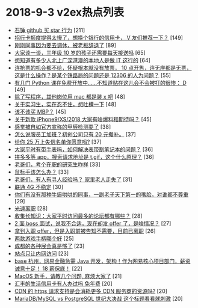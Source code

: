 # 2018-9-3 v2ex热点列表

+ [石锤 github 买 star 行为](https://www.v2ex.com/t/485555#reply211) [211]
+ [招行卡额度提得太慢了，想换个银行的信用卡， V 友们推荐一下？](https://www.v2ex.com/t/485539#reply149) [149]
+ [刚刚同事因为要去调休，被老板辞退了](https://www.v2ex.com/t/485566#reply89) [89]
+ [大家谈一谈，三年级 10 岁的孩子还需要每天接送吗](https://www.v2ex.com/t/485698#reply65) [65]
+ [想知道有多少人北上广深港澳的本地人是做 IT 这行的](https://www.v2ex.com/t/485520#reply64) [64]
+ [连抢票的机会都不给，怀疑根本就没有放票， 10 点开售，连无座都是无票，这是什么操作？是某个铁路局的问题还是 12306 的人为问题？](https://www.v2ex.com/t/485518#reply55) [55]
+ [有几门 Python 课在免费开放中......不知道贴在这儿会不会被打的很惨： D](https://www.v2ex.com/t/485608#reply49) [49]
+ [除了写程序，其他岗位用 mac 都是装 x 吧](https://www.v2ex.com/t/485708#reply48) [48]
+ [关于实习生，实在忍不住，想吐槽一下](https://www.v2ex.com/t/485576#reply48) [48]
+ [该不该买 MBP？](https://www.v2ex.com/t/485757#reply45) [45]
+ [关于新款 iPhone9/XS/2018 大家有啥爆料和期待吗？](https://www.v2ex.com/t/485569#reply45) [45]
+ [感觉被自如官方宣称的甲醛检测耍了](https://www.v2ex.com/t/485760#reply38) [38]
+ [怎么说服员工加班？初创公司只有 20 元餐补。](https://www.v2ex.com/t/485736#reply37) [37]
+ [给你 25 万上失信名单你愿意吗?](https://www.v2ex.com/t/485619#reply37) [37]
+ [大家平时有带手表吗，如何解决表带割笔记本的问题？](https://www.v2ex.com/t/485695#reply36) [36]
+ [拼多多等 app，搜索请求地址是 t.gif，这个什么原理？](https://www.v2ex.com/t/485592#reply36) [36]
+ [老哥们，考个在职的研究生咋样](https://www.v2ex.com/t/485522#reply33) [33]
+ [鼠标手该怎么办？](https://www.v2ex.com/t/485535#reply33) [33]
+ [老哥们，有人有寻人经验吗？ 家里老人走失了](https://www.v2ex.com/t/485582#reply31) [31]
+ [联通 4G 不稳定](https://www.v2ex.com/t/485638#reply30) [30]
+ [你们有没有那种牛逼哄哄的同事，一副老子天下第一的嘴脸，对谁都不尊重](https://www.v2ex.com/t/485723#reply29) [29]
+ [光速离职](https://www.v2ex.com/t/485721#reply28) [28]
+ [收集长知识：大家平时访问最多的论坛都有哪些？](https://www.v2ex.com/t/485623#reply28) [28]
+ [2 面 boss 面试，说我不合适，现在却发 offer 了，是啥情况？](https://www.v2ex.com/t/485635#reply27) [27]
+ [拿到入职 offer，但是入职前被告知不需要，目前已离职](https://www.v2ex.com/t/485524#reply26) [26]
+ [两款游戏手柄哪个好](https://www.v2ex.com/t/485559#reply25) [25]
+ [成都的各种展会真是够了](https://www.v2ex.com/t/485531#reply23) [23]
+ [站点只让内网访问](https://www.v2ex.com/t/485546#reply23) [23]
+ [base 杭州，网易金融急需 Java 开发，架构！作为网易核心项目部门，薪资诚意十足！ 18 薪保底！](https://www.v2ex.com/t/485549#reply22) [22]
+ [MacOS 新手，请教几个问题, 麻烦大家了](https://www.v2ex.com/t/485514#reply21) [21]
+ [汇丰的生活信用卡有人办过吗 免年费](https://www.v2ex.com/t/485649#reply20) [20]
+ [CDN 的 https 请求支持是会消耗更多 CDN 服务商的资源吗?](https://www.v2ex.com/t/485503#reply20) [20]
+ [MariaDB/MySQL vs PostgreSQL 世纪大决战 这个标题看看就刺激](https://www.v2ex.com/t/485790#reply20) [20]
